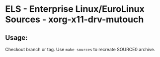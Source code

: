 # ELS - Enterprise Linux/EuroLinux Sources - xorg-x11-drv-mutouch
 
## Usage:
  Checkout branch or tag. Use `make sources` to recreate  SOURCE0 archive.
